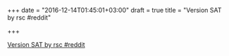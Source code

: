 +++
date = "2016-12-14T01:45:01+03:00"
draft = true
title = "Version SAT by rsc  #reddit"

+++

<p><a href="https://t.co/yzTWL6ot6p">Version SAT by rsc  #reddit</a></p>
